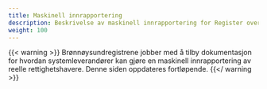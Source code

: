 ```yaml
---
title: Maskinell innrapportering
description: Beskrivelse av maskinell innrapportering for Register over reelle rettighetshavere
weight: 100
---
```


{{< warning >}}
Brønnøysundregistrene jobber med å tilby dokumentasjon for hvordan systemleverandører kan gjøre en maskinell 
innrapportering av reelle rettighetshavere. Denne siden oppdateres fortløpende.
{{</ warning >}}